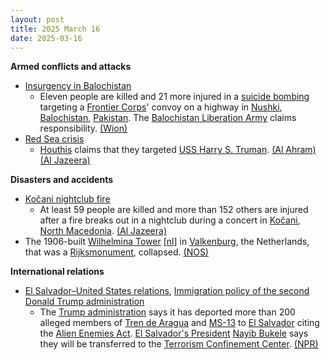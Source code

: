 ```yaml
---
layout: post
title: 2025 March 16
date: 2025-03-16
---
```



**Armed conflicts and attacks**

* [Insurgency in Balochistan](https://en.wikipedia.org/wiki/Insurgency_in_Balochistan "Insurgency in Balochistan")
  + Eleven people are killed and 21 more injured in a [suicide bombing](https://en.wikipedia.org/wiki/Suicide_attack "Suicide attack") targeting a [Frontier Corps](https://en.wikipedia.org/wiki/Frontier_Corps "Frontier Corps")' convoy on a highway in [Nushki](https://en.wikipedia.org/wiki/Nushki "Nushki"), [Balochistan](https://en.wikipedia.org/wiki/Balochistan%2C_Pakistan "Balochistan, Pakistan"), [Pakistan](https://en.wikipedia.org/wiki/Pakistan "Pakistan"). The [Balochistan Liberation Army](https://en.wikipedia.org/wiki/Balochistan_Liberation_Army "Balochistan Liberation Army") claims responsibility. [(Wion)](https://www.wionews.com/south-asia/major-explosion-near-convoy-in-balochistans-noshki-in-pakistan-8858248)
* [Red Sea crisis](https://en.wikipedia.org/wiki/Red_Sea_crisis "Red Sea crisis")
  + [Houthis](https://en.wikipedia.org/wiki/Houthis "Houthis") claims that they targeted [USS Harry S. Truman](https://en.wikipedia.org/wiki/USS_Harry_S._Truman "USS Harry S. Truman"). [(Al Ahram)](https://gate.ahram.org.eg/News/5136704.aspx)[(Al Jazeera)](https://www.aljazeera.net/news/2025/3/16/%D8%B9%D8%A7%D8%AC%D9%84-%D8%A7%D9%84%D9%85%D8%AA%D8%AD%D8%AF%D8%AB-%D8%A7%D9%84%D8%B9%D8%B3%D9%83%D8%B1%D9%8A-%D8%A8%D8%A7%D8%B3%D9%85-%D8%A3%D9%86%D8%B5%D8%A7%D8%B1-%D8%A7%D9%84%D9%84%D9%87-3)

**Disasters and accidents**

* [Kočani nightclub fire](https://en.wikipedia.org/wiki/Ko%C4%8Dani_nightclub_fire "Kočani nightclub fire")
  + At least 59 people are killed and more than 152 others are injured after a fire breaks out in a nightclub during a concert in [Kočani](https://en.wikipedia.org/wiki/Ko%C4%8Dani "Kočani"), [North Macedonia](https://en.wikipedia.org/wiki/North_Macedonia "North Macedonia"). [(Al Jazeera)](https://www.aljazeera.com/news/2025/3/16/at-least-51-people-killed-in-nightclub-fire-in-north-macedonia)
* The 1906-built [Wilhelmina Tower](/w/index.php?title=Wilhelminatoren&action=edit&redlink=1 "Wilhelminatoren (page does not exist)") [[nl](https://nl.wikipedia.org/wiki/Wilhelminatoren_%28Valkenburg%29 "nl:Wilhelminatoren (Valkenburg)")] in [Valkenburg](https://en.wikipedia.org/wiki/Valkenburg_aan_de_Geul "Valkenburg aan de Geul"), the Netherlands, that was a [Rijksmonument](https://en.wikipedia.org/wiki/Rijksmonument "Rijksmonument"), collapsed. [(NOS)](https://nos.nl/artikel/2559802-wilhelminatoren-ingestort-in-valkenburg-oorzaak-onbekend)

**International relations**

* [El Salvador–United States relations](https://en.wikipedia.org/wiki/El_Salvador%E2%80%93United_States_relations "El Salvador–United States relations"), [Immigration policy of the second Donald Trump administration](https://en.wikipedia.org/wiki/Immigration_policy_of_the_second_Donald_Trump_administration "Immigration policy of the second Donald Trump administration")
  + The [Trump administration](https://en.wikipedia.org/wiki/Second_presidency_of_Donald_Trump "Second presidency of Donald Trump") says it has deported more than 200 alleged members of [Tren de Aragua](https://en.wikipedia.org/wiki/Tren_de_Aragua "Tren de Aragua") and [MS-13](https://en.wikipedia.org/wiki/MS-13 "MS-13") to [El Salvador](https://en.wikipedia.org/wiki/El_Salvador "El Salvador") citing the [Alien Enemies Act](https://en.wikipedia.org/wiki/Alien_Enemies_Act "Alien Enemies Act"). [El Salvador's President](https://en.wikipedia.org/wiki/El_Salvador%27s_President "El Salvador's President") [Nayib Bukele](https://en.wikipedia.org/wiki/Nayib_Bukele "Nayib Bukele") says they will be transferred to the [Terrorism Confinement Center](https://en.wikipedia.org/wiki/Terrorism_Confinement_Center "Terrorism Confinement Center"). [(NPR)](https://www.npr.org/2025/03/16/g-s1-54154/alien-enemies-el-salvador-trump)
